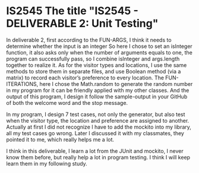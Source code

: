 # IS2545 The title "IS2545 - DELIVERABLE 2: Unit Testing"

In deliverable 2, first according to the FUN-ARGS, I think it needs to determine whether the input is an integer So here I chose to set an isInteger function, it also asks only when the number of arguments equals to one, the program can successfully pass, so I combine isInteger and args.length together to realize it. As for the visitor types and locations, I use the same methods to store them in separate files, and use Boolean method (via a matrix) to record each visitor’s preference to every location. The FUN-ITERATIONS, here I chose the Math.random to generate the random number in my program for it can be friendly applied with my other classes. And the output of this program, I design it follow the sample-output in your GitHub of both the welcome word and the stop message. 

In my program, I design 7 test cases, not only the generator, but also test when the visitor type, the location and preference are assigned to another. Actually at first I did not recognize I have to add the mockito into my library, all my test cases go wrong. Later I discussed it with my classmates, they pointed it to me, which really helps me a lot.

I think in this deliverable, I learn a lot from the JUnit and mockito, I never know them before, but really help a lot in program testing. I think I will keep learn them in my following study.
